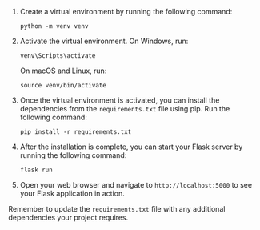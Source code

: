 
1. Create a virtual environment by running the following command:
    ```
    python -m venv venv
    ```

2. Activate the virtual environment. On Windows, run:
    ```
    venv\Scripts\activate
    ```
    On macOS and Linux, run:
    ```
    source venv/bin/activate
    ```

3. Once the virtual environment is activated, you can install the dependencies from the `requirements.txt` file using pip. Run the following command:
    ```
    pip install -r requirements.txt
    ```

4. After the installation is complete, you can start your Flask server by running the following command:
    ```
    flask run
    ```

4. Open your web browser and navigate to `http://localhost:5000` to see your Flask application in action.

Remember to update the `requirements.txt` file with any additional dependencies your project requires.
